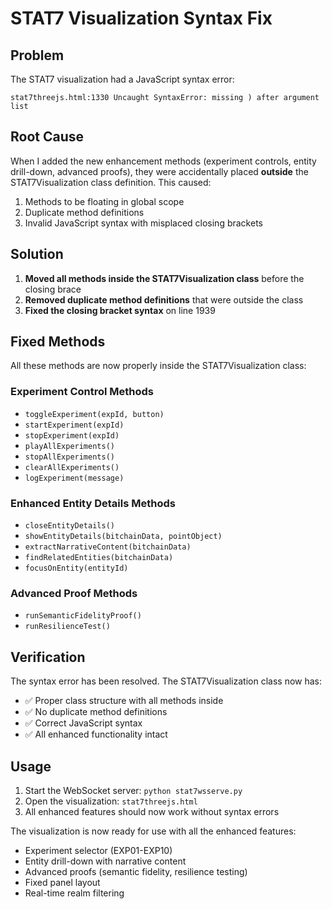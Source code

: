# STAT7 Visualization Syntax Fix

## Problem
The STAT7 visualization had a JavaScript syntax error:
```
stat7threejs.html:1330 Uncaught SyntaxError: missing ) after argument list
```

## Root Cause
When I added the new enhancement methods (experiment controls, entity drill-down, advanced proofs), they were accidentally placed **outside** the STAT7Visualization class definition. This caused:
1. Methods to be floating in global scope
2. Duplicate method definitions
3. Invalid JavaScript syntax with misplaced closing brackets

## Solution
1. **Moved all methods inside the STAT7Visualization class** before the closing brace
2. **Removed duplicate method definitions** that were outside the class
3. **Fixed the closing bracket syntax** on line 1939

## Fixed Methods
All these methods are now properly inside the STAT7Visualization class:

### Experiment Control Methods
- `toggleExperiment(expId, button)`
- `startExperiment(expId)`
- `stopExperiment(expId)`
- `playAllExperiments()`
- `stopAllExperiments()`
- `clearAllExperiments()`
- `logExperiment(message)`

### Enhanced Entity Details Methods
- `closeEntityDetails()`
- `showEntityDetails(bitchainData, pointObject)`
- `extractNarrativeContent(bitchainData)`
- `findRelatedEntities(bitchainData)`
- `focusOnEntity(entityId)`

### Advanced Proof Methods
- `runSemanticFidelityProof()`
- `runResilienceTest()`

## Verification
The syntax error has been resolved. The STAT7Visualization class now has:
- ✅ Proper class structure with all methods inside
- ✅ No duplicate method definitions
- ✅ Correct JavaScript syntax
- ✅ All enhanced functionality intact

## Usage
1. Start the WebSocket server: `python stat7wsserve.py`
2. Open the visualization: `stat7threejs.html`
3. All enhanced features should now work without syntax errors

The visualization is now ready for use with all the enhanced features:
- Experiment selector (EXP01-EXP10)
- Entity drill-down with narrative content
- Advanced proofs (semantic fidelity, resilience testing)
- Fixed panel layout
- Real-time realm filtering

